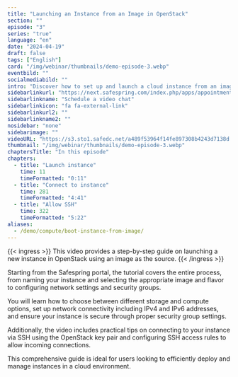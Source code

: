 ```yaml
---
title: "Launching an Instance from an Image in OpenStack"
section: ""
episode: "3"
series: "true"
language: "en"
date: "2024-04-19"
draft: false
tags: ["English"]
card: "/img/webinar/thumbnails/demo-episode-3.webp"
eventbild: ""
socialmediabild: ""
intro: "Discover how to set up and launch a cloud instance from an image in OpenStack, including configuration of networks and security settings."
sidebarlinkurl: "https://next.safespring.com/index.php/apps/appointments/embed/VOZl8W1TrMMEFQ%3D%3D/form"
sidebarlinkname: "Schedule a video chat"
sidebarlinkicon: "fa fa-external-link"
sidebarlinkurl2: ""
sidebarlinkname2: ""
nosidebar: "none"
sidebarimage: ""
videoURL: "https://s3.sto1.safedc.net/a489f53964f14fe897308b4243d7138d:processedvideos/safespring-demo-episode-3-boot-instance-from-image-2/master.m3u8"
thumbnail: "/img/webinar/thumbnails/demo-episode-3.webp"
chaptersTitle: "In this episode"
chapters:
  - title: "Launch instance"
    time: 11
    timeFormatted: "0:11"
  - title: "Connect to instance"
    time: 281
    timeFormatted: "4:41"
  - title: "Allow SSH"
    time: 322
    timeFormatted: "5:22"
aliases:
  - /demo/compute/boot-instance-from-image/
---
```


{{< ingress >}}
This video provides a step-by-step guide on launching a new instance in OpenStack using an image as the source.
{{< /ingress >}}

Starting from the Safespring portal, the tutorial covers the entire process, from naming your instance and selecting the appropriate image and flavor to configuring network settings and security groups.

You will learn how to choose between different storage and compute options, set up network connectivity including IPv4 and IPv6 addresses, and ensure your instance is secure through proper security group settings.

Additionally, the video includes practical tips on connecting to your instance via SSH using the OpenStack key pair and configuring SSH access rules to allow incoming connections.

This comprehensive guide is ideal for users looking to efficiently deploy and manage instances in a cloud environment.

